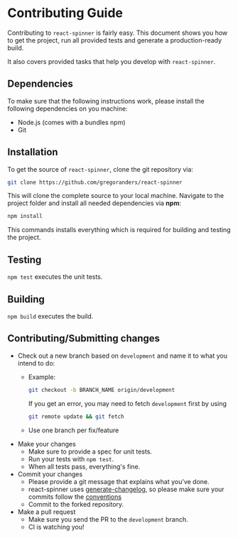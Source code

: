 # Contributing Guide

Contributing to `react-spinner` is fairly easy. This document shows you how to
get the project, run all provided tests and generate a production-ready build.

It also covers provided tasks that help you develop with `react-spinner`.

## Dependencies

To make sure that the following instructions work, please install the following dependencies
on you machine:

- Node.js (comes with a bundles npm)
- Git

## Installation

To get the source of `react-spinner`, clone the git repository via:

```sh
git clone https://github.com/gregoranders/react-spinner
```

This will clone the complete source to your local machine. Navigate to the project folder
and install all needed dependencies via **npm**:

```sh
npm install
```

This commands installs everything which is required for building and testing the project.

## Testing

`npm test` executes the unit tests.

## Building

`npm build` executes the build.

## Contributing/Submitting changes

- Check out a new branch based on <code>development</code> and name it to what you intend to do:
  - Example:

    ```sh
    git checkout -b BRANCH_NAME origin/development
    ```

    If you get an error, you may need to fetch <code>development</code> first by using

    ```sh
    git remote update && git fetch
    ```

  - Use one branch per fix/feature
- Make your changes
  - Make sure to provide a spec for unit tests.
  - Run your tests with <code>npm test</code>.
  - When all tests pass, everything's fine.
- Commit your changes
  - Please provide a git message that explains what you've done.
  - react-spinner uses [generate-changelog](https://www.npmjs.com/package/generate-changelog),
    so please make sure your commits follow the [conventions][conventions-url]
  - Commit to the forked repository.
- Make a pull request
  - Make sure you send the PR to the <code>development</code> branch.
  - CI is watching you!

[conventions-url]: https://docs.google.com/document/d/1QrDFcIiPjSLDn3EL15IJygNPiHORgU1_OOAqWjiDU5Y/edit
